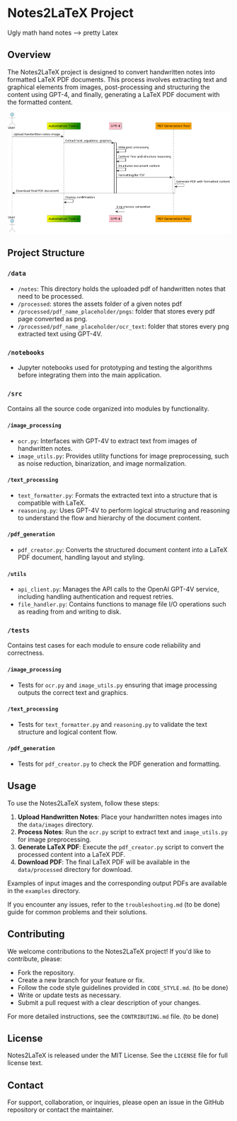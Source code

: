 # Notes2LaTeX Project

Ugly math hand notes --> pretty Latex

## Overview
The Notes2LaTeX project is designed to convert handwritten notes into formatted LaTeX PDF documents. This process involves extracting text and graphical elements from images, post-processing and structuring the content using GPT-4, and finally, generating a LaTeX PDF document with the formatted content.

![Architecture Diagram](docs/diagram.png)

## Project Structure

### `/data`
- `/notes`: This directory holds the uploaded pdf of handwritten notes that need to be processed.
- `/processed`: stores the assets folder of a given notes pdf
- `/processed/pdf_name_placeholder/pngs`: folder that stores every pdf page converted as png.
- `/processed/pdf_name_placeholder/ocr_text`: folder that stores every png extracted text using GPT-4V.

### `/notebooks`
- Jupyter notebooks used for prototyping and testing the algorithms before integrating them into the main application.

### `/src`
Contains all the source code organized into modules by functionality.

#### `/image_processing`
- `ocr.py`: Interfaces with GPT-4V to extract text from images of handwritten notes.
- `image_utils.py`: Provides utility functions for image preprocessing, such as noise reduction, binarization, and image normalization.

#### `/text_processing`
- `text_formatter.py`: Formats the extracted text into a structure that is compatible with LaTeX.
- `reasoning.py`: Uses GPT-4V to perform logical structuring and reasoning to understand the flow and hierarchy of the document content.

#### `/pdf_generation`
- `pdf_creator.py`: Converts the structured document content into a LaTeX PDF document, handling layout and styling.

#### `/utils`
- `api_client.py`: Manages the API calls to the OpenAI GPT-4V service, including handling authentication and request retries.
- `file_handler.py`: Contains functions to manage file I/O operations such as reading from and writing to disk.

### `/tests`
Contains test cases for each module to ensure code reliability and correctness.

#### `/image_processing`
- Tests for `ocr.py` and `image_utils.py` ensuring that image processing outputs the correct text and graphics.

#### `/text_processing`
- Tests for `text_formatter.py` and `reasoning.py` to validate the text structure and logical content flow.

#### `/pdf_generation`
- Tests for `pdf_creator.py` to check the PDF generation and formatting.

## Usage
To use the Notes2LaTeX system, follow these steps:
1. **Upload Handwritten Notes**: Place your handwritten notes images into the `data/images` directory.
2. **Process Notes**: Run the `ocr.py` script to extract text and `image_utils.py` for image preprocessing.
3. **Generate LaTeX PDF**: Execute the `pdf_creator.py` script to convert the processed content into a LaTeX PDF.
4. **Download PDF**: The final LaTeX PDF will be available in the `data/processed` directory for download.

Examples of input images and the corresponding output PDFs are available in the `examples` directory.

If you encounter any issues, refer to the `troubleshooting.md` (to be done) guide for common problems and their solutions.

## Contributing
We welcome contributions to the Notes2LaTeX project! If you'd like to contribute, please:
- Fork the repository.
- Create a new branch for your feature or fix.
- Follow the code style guidelines provided in `CODE_STYLE.md`. (to be done)
- Write or update tests as necessary.
- Submit a pull request with a clear description of your changes.

For more detailed instructions, see the `CONTRIBUTING.md` file. (to be done)

## License
Notes2LaTeX is released under the MIT License. See the `LICENSE` file for full license text.

## Contact
For support, collaboration, or inquiries, please open an issue in the GitHub repository or contact the maintainer.


